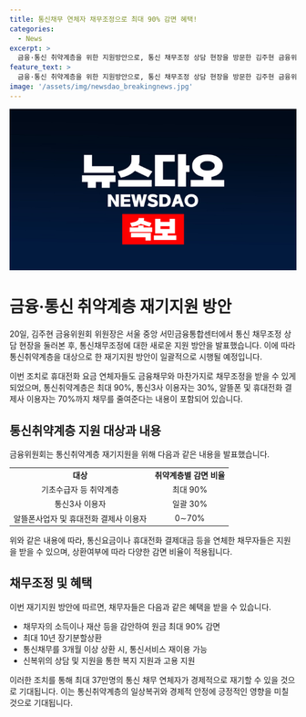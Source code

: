 ```yaml
---
title: 통신채무 연체자 채무조정으로 최대 90% 감면 혜택!
categories:
  - News
excerpt: >
  금융·통신 취약계층을 위한 지원방안으로, 통신 채무조정 상담 현장을 방문한 김주현 금융위원회 위원장이 앞으로는 휴대전화 연체자도 채무조정을 받을 수 있게 된다고 발표했다. 취약계층은 최대 90%, 일반 채무자 중 통신3사 이용자는 30%, 알뜰폰사업자나 휴대전화 결제사는 0∼70%를 감면받을 수 있으며, 채무조정결과 3개월 이상 통신요금을 납부하면 통신서비스를 이용할 수 있다. 이를 통해 최대 37만명의 통신 채무 연체자가 경제적 재기가 가능할 것으로 기대된다.
feature_text: >
  금융·통신 취약계층을 위한 지원방안으로, 통신 채무조정 상담 현장을 방문한 김주현 금융위원회 위원장이 앞으로는 휴대전화 연체자도 채무조정을 받을 수 있게 된다고 발표했다. 취약계층은 최대 90%, 일반 채무자 중 통신3사 이용자는 30%, 알뜰폰사업자나 휴대전화 결제사는 0∼70%를 감면받을 수 있으며, 채무조정결과 3개월 이상 통신요금을 납부하면 통신서비스를 이용할 수 있다. 이를 통해 최대 37만명의 통신 채무 연체자가 경제적 재기가 가능할 것으로 기대된다.
image: '/assets/img/newsdao_breakingnews.jpg'
---
```


<p><img src="/assets/img/newsdao_breakingnews.jpg" alt="implanttips 속보" /></p>

<h1>금융·통신 취약계층 재기지원 방안</h1>

<p>20일, 김주현 금융위원회 위원장은 서울 중앙 서민금융통합센터에서 통신 채무조정 상담 현장을 둘러본 후, 통신채무조정에 대한 새로운 지원 방안을 발표했습니다. 이에 따라 통신취약계층을 대상으로 한 재기지원 방안이 일괄적으로 시행될 예정입니다.</p>

<p data-ke-size="size16">이번 조치로 휴대전화 요금 연체자들도 금융채무와 마찬가지로 채무조정을 받을 수 있게 되었으며, 통신취약계층은 최대 90%, 통신3사 이용자는 30%, 알뜰폰 및 휴대전화 결제사 이용자는 70%까지 채무를 줄여준다는 내용이 포함되어 있습니다.</p>

<h2>통신취약계층 지원 대상과 내용</h2>

<p>금융위원회는 통신취약계층 재기지원을 위해 다음과 같은 내용을 발표했습니다.</p>

<table>
    <tr>
        <td style="text-align: center; height: 17px;"><b>대상</b></td>
        <td style="text-align: center; height: 17px;"><b>취약계층별 감면 비율</b></td>
    </tr>
    <tr>
        <td style="text-align: center; height: 17px;">기초수급자 등 취약계층</td>
        <td style="text-align: center; height: 17px;">최대 90%</td>
    </tr>
    <tr>
        <td style="text-align: center; height: 17px;">통신3사 이용자</td>
        <td style="text-align: center; height: 17px;">일괄 30%</td>
    </tr>
    <tr>
        <td style="text-align: center; height: 17px;">알뜰폰사업자 및 휴대전화 결제사 이용자</td>
        <td style="text-align: center; height: 17px;">0∼70%</td>
    </tr>
</table>

<p data-ke-size="size16">위와 같은 내용에 따라, 통신요금이나 휴대전화 결제대금 등을 연체한 채무자들은 지원을 받을 수 있으며, 상환여부에 따라 다양한 감면 비율이 적용됩니다.</p>

<h2>채무조정 및 혜택</h2>

<p>이번 재기지원 방안에 따르면, 채무자들은 다음과 같은 혜택을 받을 수 있습니다.</p>

<ul>
    <li>채무자의 소득이나 재산 등을 감안하여 원금 최대 90% 감면</li>
    <li>최대 10년 장기분할상환</li>
    <li>통신채무를 3개월 이상 상환 시, 통신서비스 재이용 가능</li>
    <li>신복위의 상담 및 지원을 통한 복지 지원과 고용 지원</li>
</ul>

<p>이러한 조치를 통해 최대 37만명의 통신 채무 연체자가 경제적으로 재기할 수 있을 것으로 기대됩니다. 이는 통신취약계층의 일상복귀와 경제적 안정에 긍정적인 영향을 미칠 것으로 기대됩니다.</p>

